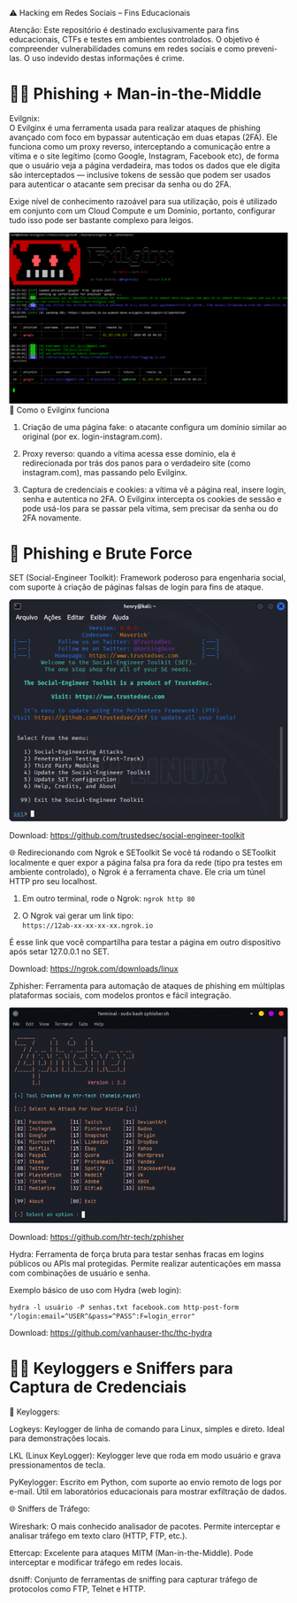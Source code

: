 ⚠️ Hacking em Redes Sociais – Fins Educacionais

Atenção: Este repositório é destinado exclusivamente para fins educacionais, CTFs e testes em ambientes controlados.
O objetivo é compreender vulnerabilidades comuns em redes sociais e como preveni-las.
O uso indevido destas informações é crime.

👨‍💻 Phishing + Man-in-the-Middle
============================

Evilgnix:  
O Evilginx é uma ferramenta usada para realizar ataques de phishing avançado com foco em bypassar autenticação em duas etapas (2FA). Ele funciona como um proxy reverso, interceptando a comunicação entre a vítima e o site legítimo (como Google, Instagram, Facebook etc), de forma que o usuário veja a página verdadeira, mas todos os dados que ele digita são interceptados — inclusive tokens de sessão que podem ser usados para autenticar o atacante sem precisar da senha ou do 2FA.  

Exige nível de conhecimento razoável para sua utilização, pois é utilizado em conjunto com um Cloud Compute e um Domínio, portanto, configurar tudo isso pode ser bastante complexo para leigos.

![descrição](/evilginx.png)  
🧠 Como o Evilginx funciona  

1. Criação de uma página fake: o atacante configura um domínio similar ao original (por ex. login-instagram.com).  

2. Proxy reverso: quando a vítima acessa esse domínio, ela é redirecionada por trás dos panos para o verdadeiro site (como instagram.com), mas passando pelo Evilginx.  

3. Captura de credenciais e cookies: a vítima vê a página real, insere login, senha e autentica no 2FA. O Evilginx intercepta os cookies de sessão e pode usá-los para se passar pela vítima, sem precisar da senha ou do 2FA novamente.  

🔐 Phishing e Brute Force  
==========================

SET (Social-Engineer Toolkit):
Framework poderoso para engenharia social, com suporte à criação de páginas falsas de login para fins de ataque.

![descrição](/setoolkit.png)

Download: https://github.com/trustedsec/social-engineer-toolkit

🌐 Redirecionando com Ngrok e SEToolkit
Se você tá rodando o SEToolkit localmente e quer expor a página falsa pra fora da rede (tipo pra testes em ambiente controlado), o Ngrok é a ferramenta chave. Ele cria um túnel HTTP pro seu localhost.

1. Em outro terminal, rode o Ngrok:
    ```ngrok http 80 ```

2. O Ngrok vai gerar um link tipo:  
    ``` https://12ab-xx-xx-xx-xx.ngrok.io ```
   
É esse link que você compartilha para testar a página em outro dispositivo após setar 127.0.0.1 no SET.

Download: https://ngrok.com/downloads/linux  
   
Zphisher:
Ferramenta para automação de ataques de phishing em múltiplas plataformas sociais, com modelos prontos e fácil integração.

![descrição](/workflow.gif)

Download: https://github.com/htr-tech/zphisher

Hydra:
Ferramenta de força bruta para testar senhas fracas em logins públicos ou APIs mal protegidas.
Permite realizar autenticações em massa com combinações de usuário e senha.

Exemplo básico de uso com Hydra (web login):

    hydra -l usuário -P senhas.txt facebook.com http-post-form "/login:email=^USER^&pass=^PASS^:F=login_error"  

Download: https://github.com/vanhauser-thc/thc-hydra

🕵️‍♂️ Keyloggers e Sniffers para Captura de Credenciais
=====================================================

🔑 Keyloggers:

Logkeys:
Keylogger de linha de comando para Linux, simples e direto. Ideal para demonstrações locais.

LKL (Linux KeyLogger):
Keylogger leve que roda em modo usuário e grava pressionamentos de tecla.

PyKeylogger:
Escrito em Python, com suporte ao envio remoto de logs por e-mail. Útil em laboratórios educacionais para mostrar exfiltração de dados.

🌐 Sniffers de Tráfego:

Wireshark:
O mais conhecido analisador de pacotes. Permite interceptar e analisar tráfego em texto claro (HTTP, FTP, etc.).

Ettercap:
Excelente para ataques MITM (Man-in-the-Middle). Pode interceptar e modificar tráfego em redes locais.

dsniff:
Conjunto de ferramentas de sniffing para capturar tráfego de protocolos como FTP, Telnet e HTTP.
